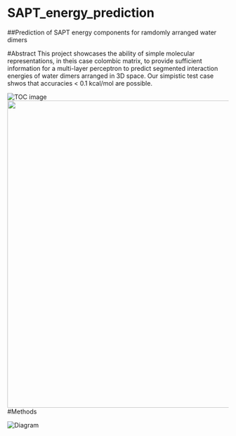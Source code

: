 # SAPT_energy_prediction
##Prediction of SAPT energy components for ramdomly arranged water dimers

#Abstract
This project showcases the ability of simple molecular representations, in theis case colombic matrix, to provide sufficient information for a multi-layer perceptron to predict segmented interaction energies of water dimers arranged in 3D space. Our simpistic test case shwos that accuracies < 0.1 kcal/mol are possible.

![TOC image](https://raw.github.com/eisenhart-andrew/SAPT_energy_prediction/main/toc_image.png)
<img src="https://raw.github.com/eisenhart-andrew/SAPT_energy_prediction/main/toc_image.png" width="800" height="700">
#Methods

![Diagram](https://raw.github.com/eisenhart-andrew/SAPT_energy_prediction/main/diagram.png)
